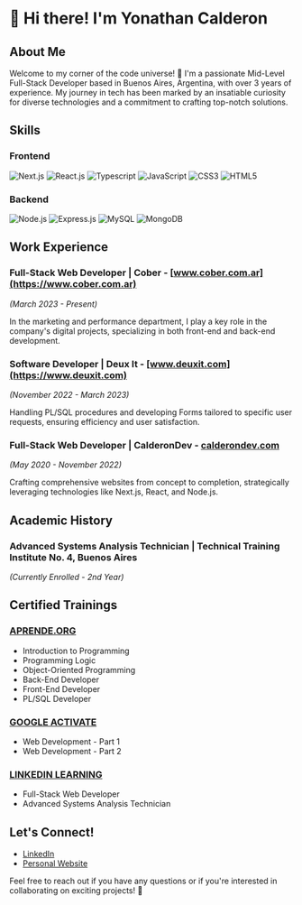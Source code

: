 # 👋 Hi there! I'm Yonathan Calderon

## About Me

Welcome to my corner of the code universe! 🚀 I'm a passionate Mid-Level Full-Stack Developer based in Buenos Aires, Argentina, with over 3 years of experience. My journey in tech has been marked by an insatiable curiosity for diverse technologies and a commitment to crafting top-notch solutions.

## Skills

### Frontend

![Next.js](https://img.shields.io/badge/Next.js-000000?style=for-the-badge&logo=next.js&logoColor=white)
![React.js](https://img.shields.io/badge/React.js-61DAFB?style=for-the-badge&logo=react&logoColor=white)
![Typescript](https://img.shields.io/badge/Typescript-3178C6?style=for-the-badge&logo=typescript&logoColor=white)
![JavaScript](https://img.shields.io/badge/JavaScript-F7DF1E?style=for-the-badge&logo=javascript&logoColor=black)
![CSS3](https://img.shields.io/badge/CSS3-1572B6?style=for-the-badge&logo=css3&logoColor=white)
![HTML5](https://img.shields.io/badge/HTML5-E34F26?style=for-the-badge&logo=html5&logoColor=white)

### Backend

![Node.js](https://img.shields.io/badge/Node.js-339933?style=for-the-badge&logo=node.js&logoColor=white)
![Express.js](https://img.shields.io/badge/Express.js-000000?style=for-the-badge&logo=express&logoColor=white)
![MySQL](https://img.shields.io/badge/MySQL-4479A1?style=for-the-badge&logo=mysql&logoColor=white)
![MongoDB](https://img.shields.io/badge/MongoDB-47A248?style=for-the-badge&logo=mongodb&logoColor=white)

## Work Experience

### Full-Stack Web Developer | Cober - [www.cober.com.ar](https://www.cober.com.ar) 
*(March 2023 - Present)*

In the marketing and performance department, I play a key role in the company's digital projects, specializing in both front-end and back-end development.

### Software Developer | Deux It - [www.deuxit.com](https://www.deuxit.com)
*(November 2022 - March 2023)*

Handling PL/SQL procedures and developing Forms tailored to specific user requests, ensuring efficiency and user satisfaction.

### Full-Stack Web Developer | CalderonDev - [calderondev.com](https://calderondev.com) 
*(May 2020 - November 2022)*

Crafting comprehensive websites from concept to completion, strategically leveraging technologies like Next.js, React, and Node.js.


## Academic History

### Advanced Systems Analysis Technician | Technical Training Institute No. 4, Buenos Aires 
*(Currently Enrolled - 2nd Year)*


## Certified Trainings

### [APRENDE.ORG](https://www.aprende.org)

- Introduction to Programming
- Programming Logic
- Object-Oriented Programming
- Back-End Developer
- Front-End Developer
- PL/SQL Developer

### [GOOGLE ACTIVATE](https://learndigital.withgoogle.com/activate)

- Web Development - Part 1
- Web Development - Part 2

### [LINKEDIN LEARNING](https://www.linkedin.com/learning)

- Full-Stack Web Developer
- Advanced Systems Analysis Technician

## Let's Connect!

- [LinkedIn](https://www.linkedin.com/in/yonathan-calderon)
- [Personal Website](https://calderondev.com)

Feel free to reach out if you have any questions or if you're interested in collaborating on exciting projects! 🌟
